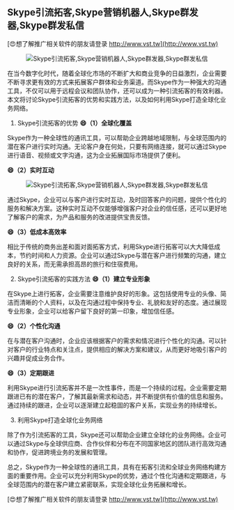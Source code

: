 ## **Skype引流拓客,Skype营销机器人,Skype群发器,Skype群发私信**

[😍想了解推广相关软件的朋友请登录 http://www.vst.tw](http://www.vst.tw)

 <center><img src="https://vst.tw/MP4/tuiguang/png/5.png" alt="Skype引流拓客,Skype营销机器人,Skype群发器,Skype群发私信"></center>

在当今数字化时代，随着全球化市场的不断扩大和商业竞争的日益激烈，企业需要不断寻求更有效的方式来拓展客户群体和业务渠道。而Skype作为一种强大的沟通工具，不仅可以用于远程会议和团队协作，还可以成为一种引流拓客的有效利器。本文将讨论Skype引流拓客的优势和实践方法，以及如何利用Skype打造全球化业务网络。

1. Skype引流拓客的优势
**😄（1）全球化覆盖**

Skype作为一种全球性的通讯工具，可以帮助企业跨越地域限制，与全球范围内的潜在客户进行实时沟通。无论客户身在何处，只要有网络连接，就可以通过Skype进行语音、视频或文字沟通，这为企业拓展国际市场提供了便利。

**😄（2）实时互动**

 <center><img src="https://vst.tw/MP4/tuiguang/png/2.png" alt="Skype引流拓客,Skype营销机器人,Skype群发器,Skype群发私信"></center>

通过Skype，企业可以与客户进行实时互动，及时回答客户的问题，提供个性化的服务和解决方案。这种实时互动不仅能够增强客户对企业的信任感，还可以更好地了解客户的需求，为产品和服务的改进提供宝贵反馈。

**😄（3）低成本高效率**

相比于传统的商务出差和面对面拓客方式，利用Skype进行拓客可以大大降低成本，节约时间和人力资源。企业可以通过Skype与潜在客户进行频繁的沟通，建立良好的关系，而无需承担高昂的旅行和住宿费用。

2. Skype引流拓客的实践方法
**😄（1）建立专业形象**

在Skype上进行拓客，企业需要注意维护良好的形象。这包括使用专业的头像、简洁而清晰的个人资料，以及在沟通过程中保持专业、礼貌和友好的态度。通过展现专业形象，企业可以给客户留下良好的第一印象，增加信任感。

**😄（2）个性化沟通**

在与潜在客户沟通时，企业应该根据客户的需求和情况进行个性化的沟通。可以针对客户的行业特点和关注点，提供相应的解决方案和建议，从而更好地吸引客户的兴趣并促成业务合作。

**😄（3）定期跟进**

利用Skype进行引流拓客并不是一次性事件，而是一个持续的过程。企业需要定期跟进已有的潜在客户，了解其最新需求和动态，并不断提供有价值的信息和服务。通过持续的跟进，企业可以逐渐建立起稳固的客户关系，实现业务的持续增长。

3. 利用Skype打造全球化业务网络

除了作为引流拓客的工具，Skype还可以帮助企业建立全球化的业务网络。企业可以通过Skype与全球供应商、合作伙伴和分布在不同国家地区的团队进行高效沟通和协作，促进跨境业务的发展和管理。

总之，Skype作为一种全球性的通讯工具，具有在拓客引流和全球业务网络构建方面的重要作用。企业可以充分利用Skype的优势，通过个性化沟通和定期跟进，与全球范围内的潜在客户建立紧密联系，实现全球化业务拓展和增长。

[😍想了解推广相关软件的朋友请登录 http://www.vst.tw](http://www.vst.tw)



